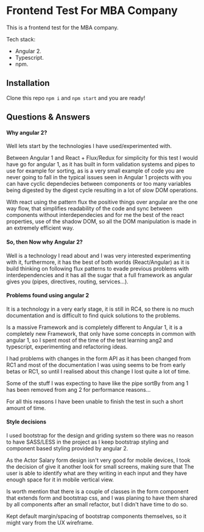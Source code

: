 # Frontend Test For MBA Company

This is a frontend test for the MBA company.

Tech stack:

- Angular 2.
- Typescript.
- npm.


## Installation

Clone this repo
`npm i` and `npm start` and you are ready!

## Questions & Answers

#### Why angular 2?

Well lets start by the technologies I have used/experimented with.

Between Angular 1 and React + Flux/Redux for simplicity for this
test I would have go for angular 1, as it has built in form validation
systems and pipes to use for example for sorting, as is a very small
example of code you are never going to fall in the typical issues
seen in Angular 1 projects with you can have cyclic dependecies between
components or too many variables being digested by the digest cycle resulting
in a lot of slow DOM operations.

With react using the pattern flux the positive things over angular are
the one way flow, that simplifies readability of the code and sync between
components without interdependecies and for me the best of the react properties,
use of the shadow DOM, so all the DOM manipulation is made in an extremely efficient way.

#### So, then Now why Angular 2?

Well is a technology I read about and I was very interested experimenting
with it, furthermore, it has the best of both worlds (React/Angular) as it is build thinking on following
flux patterns to evade previous problems with interdependencies and it has all the sugar that a full framework as
angular gives you (pipes, directives, routing, services...).


#### Problems found using angular 2

It is a technology in a very early stage, it is still in RC4, so there is no much documentation and is difficult
to find quick solutions to the problems.

Is a massive Framework and is completely different to Angular 1, it is a completely new Framework, that only have some
concepts in common with angular 1, so I spent most of the time of the test learning ang2 and typescript,
experimenting and refactoring ideas.

I had problems with changes in the form API as it has been changed from RC1 and most of the documentation I was using
seems to be from early betas or RC1, so until I realised about this change I lost quite a lot of time.

Some of the stuff I was expecting to have like the pipe sortBy from ang 1 has been removed from ang 2 for performance
reasons...

For all this reasons I have been unable to finish the test in such a short amount of time.

#### Style decisions

I used bootstrap for the design and griding system so there was no reason to have SASS/LESS in the project as I keep
bootstrap styling and component based styling provided by angular 2.

As the Actor Salary form design isn't very good for mobile devices, I took the decision of give it another look for
small screens, making sure that The user is able to identify what are they writing in each input and they have enough
space for it in mobile vertical view.

Is worth mention that there is a couple of classes in the form component that extends form and bootstrap css, and I was
planing to have them shared by all components after an small refactor, but I didn't have time to do so.

Kept default margin/spacing of bootstrap components themselves, so it might vary from the UX wireframe.
